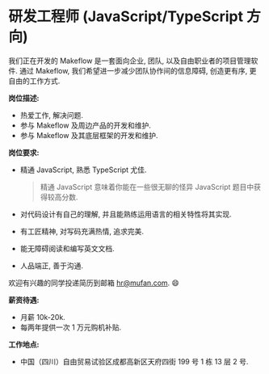 # 研发工程师 (JavaScript/TypeScript 方向)

我们正在开发的 Makeflow 是一套面向企业, 团队, 以及自由职业者的项目管理软件. 通过 Makeflow, 我们希望进一步减少团队协作间的信息障碍, 创造更有序, 更自由的工作方式.

**岗位描述:**

* 热爱工作, 解决问题.
* 参与 Makeflow 及周边产品的开发和维护.
* 参与 Makeflow 及其底层框架的开发和维护.

**岗位要求:**

* 精通 JavaScript, 熟悉 TypeScript 尤佳.

   > 精通 JavaScript 意味着你能在一些很无聊的怪异 JavaScript 题目中获得较高分数.

* 对代码设计有自己的理解, 并且能熟练运用语言的相关特性将其实现.
* 有工匠精神, 对写码充满热情, 追求完美.
* 能无障碍阅读和编写英文文档.
* 人品端正, 善于沟通.

欢迎有兴趣的同学投递简历到邮箱 [hr@mufan.com](mailto:hr@mufan.com?subject=研发工程师%20(JavaScript%2FTypeScript%20方向)). 😄

**薪资待遇:**

* 月薪 10k-20k.
* 每两年提供一次 1 万元购机补贴.

**工作地点:**

* 中国（四川）自由贸易试验区成都高新区天府四街 199 号 1 栋 13 层 2 号.
